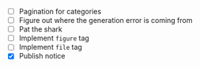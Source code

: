 -   [ ] Pagination for categories
-   [ ] Figure out where the generation error is coming from
-   [ ] Pat the shark
-   [ ] Implement `figure` tag
-   [ ] Implement `file` tag
-   [x] Publish notice
